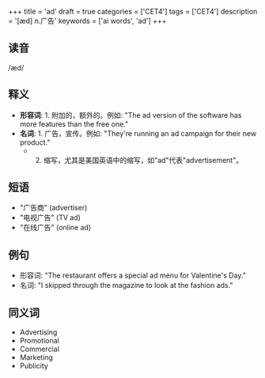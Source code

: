 +++
title = 'ad'
draft = true
categories = ['CET4']
tags = ['CET4']
description = '[æd] n.广告'
keywords = ['ai words', 'ad']
+++

## 读音
/æd/

## 释义
- **形容词**: 1. 附加的，额外的。例如: "The ad version of the software has more features than the free one."
- **名词**: 1. 广告，宣传。例如: "They're running an ad campaign for their new product."
   - 2. 缩写，尤其是美国英语中的缩写，如"ad"代表"advertisement"。

## 短语
- "广告商" (advertiser)
- "电视广告" (TV ad)
- "在线广告" (online ad)

## 例句
- 形容词: "The restaurant offers a special ad menu for Valentine's Day."
- 名词: "I skipped through the magazine to look at the fashion ads."

## 同义词
- Advertising
- Promotional
- Commercial
- Marketing
- Publicity
